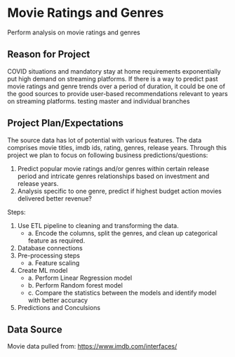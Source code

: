 # Movie Ratings and Genres
Perform analysis on movie ratings and genres

## Reason for Project

COVID situations and mandatory stay at home requirements exponentially put high demand on streaming platforms. If there is a way to predict past movie ratings and genre trends over a period of duration, it could be one of the good sources to provide user-based recommendations relevant to years on streaming platforms. 
testing master and individual branches

## Project Plan/Expectations

The source data has lot of potential with various features. The data comprises movie titles, imdb ids, rating, genres, release years. Through this project we plan to focus on following business predictions/questions:

1. Predict popular movie ratings and/or genres within certain release period and intricate genres relationships based on investment and release years.
2. Analysis specific to one genre, predict if highest budget action movies delivered better revenue?

Steps:
1.	Use ETL pipeline to cleaning and transforming the data.
    * a. Encode the columns, split the genres, and clean up categorical feature as required.
2.	Database connections
3.	Pre-processing steps
    * a. Feature scaling
4.	Create ML model
    * a. Perform Linear Regression model
    * b. Perform Random forest model
    * c. Compare the statistics between the models and identify model with better accuracy
5.	Predictions and Conculsions

## Data Source

Movie data pulled from:
https://www.imdb.com/interfaces/